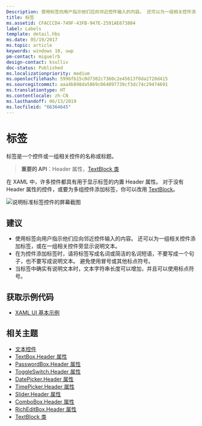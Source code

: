 ```yaml
---
Description: 使用标签向用户指示他们应向邻近控件输入的内容。 还可以为一组相关控件添加标签，或在一组相关控件旁显示说明文本。
title: 标签
ms.assetid: CFACCCD4-749F-43FB-947E-2591AE673804
label: Labels
template: detail.hbs
ms.date: 05/19/2017
ms.topic: article
keywords: windows 10, uwp
pm-contact: miguelrb
design-contact: ksulliv
doc-status: Published
ms.localizationpriority: medium
ms.openlocfilehash: 5996fb15c0d7302c7360c2e45613f0da2720d415
ms.sourcegitcommit: aaa4b898da5869c064097739cf3dc74c29474691
ms.translationtype: HT
ms.contentlocale: zh-CN
ms.lasthandoff: 06/13/2019
ms.locfileid: "66364645"
---
```

# <a name="labels"></a>标签

 

标签是一个控件或一组相关控件的名称或标题。

> **重要的 API**：Header 属性，[TextBlock 类](https://docs.microsoft.com/uwp/api/Windows.UI.Xaml.Controls.TextBlock)

在 XAML 中，许多控件都具有用于显示标签的内置 Header 属性。 对于没有 Header 属性的控件，或要为多组控件添加标签，你可以改用 [TextBlock](https://docs.microsoft.com/uwp/api/Windows.UI.Xaml.Controls.TextBlock)。

![说明标准标签控件的屏幕截图](images/label-standard.png)

## <a name="recommendations"></a>建议


-   使用标签向用户指示他们应向邻近控件输入的内容。 还可以为一组相关控件添加标签，或在一组相关控件旁显示说明文本。
-   在为控件添加标签时，请将标签写成名词或简洁的名词短语，不要写成一个句子，也不要写成说明文本。 避免使用冒号或其他标点符号。
-   当标签中确实有说明文本时，文本字符串长度可以增加，并且可以使用标点符号。


## <a name="get-the-sample-code"></a>获取示例代码
* [XAML UI 基本示例](https://github.com/Microsoft/Windows-universal-samples/blob/master/Samples/XamlUIBasics)

## <a name="related-topics"></a>相关主题
* [文本控件](text-controls.md)
* [TextBox.Header 属性](https://docs.microsoft.com/uwp/api/windows.ui.xaml.controls.textbox.header)
* [PasswordBox.Header 属性](https://docs.microsoft.com/uwp/api/windows.ui.xaml.controls.passwordbox.header)
* [ToggleSwitch.Header 属性](https://docs.microsoft.com/uwp/api/windows.ui.xaml.controls.toggleswitch.header)
* [DatePicker.Header 属性](https://docs.microsoft.com/uwp/api/windows.ui.xaml.controls.datepicker.header)
* [TimePicker.Header 属性](https://docs.microsoft.com/uwp/api/windows.ui.xaml.controls.timepicker.header)
* [Slider.Header 属性](https://docs.microsoft.com/uwp/api/windows.ui.xaml.controls.slider.header)
* [ComboBox.Header 属性](https://docs.microsoft.com/uwp/api/windows.ui.xaml.controls.combobox.header)
* [RichEditBox.Header 属性](https://docs.microsoft.com/uwp/api/windows.ui.xaml.controls.richeditbox.header)
* [TextBlock 类](https://docs.microsoft.com/uwp/api/Windows.UI.Xaml.Controls.TextBlock)

 

 




